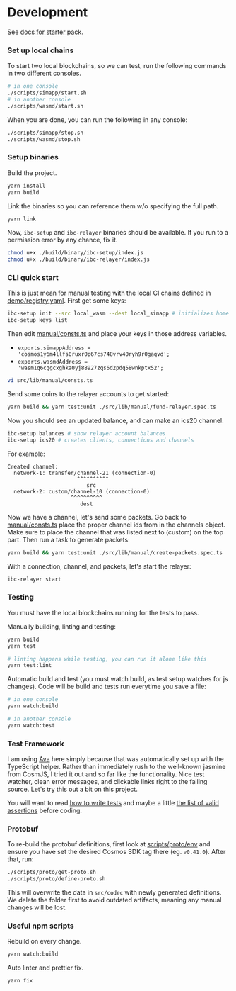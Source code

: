# Development

See [docs for starter pack](https://www.npmjs.com/package/typescript-starter).

### Set up local chains

To start two local blockchains, so we can test, run the following commands in two different consoles.

```sh
# in one console
./scripts/simapp/start.sh
# in another console
./scripts/wasmd/start.sh
```

When you are done, you can run the following in any console:

```sh
./scripts/simapp/stop.sh
./scripts/wasmd/stop.sh
```

### Setup binaries

Build the project.

```sh
yarn install
yarn build
```

Link the binaries so you can reference them w/o specifying the full path.

```sh
yarn link
```

Now, `ibc-setup` and `ibc-relayer` binaries should be available. If you run to a permission error by any chance, fix it.
```sh
chmod u+x ./build/binary/ibc-setup/index.js
chmod u+x ./build/binary/ibc-relayer/index.js
```

### CLI quick start

This is just mean for manual testing with the local CI chains defined in [demo/registry.yaml](./demo/registry.yaml).
First get some keys:

```sh
ibc-setup init --src local_wasm --dest local_simapp # initializes home directory at: ~/.ibc-setup
ibc-setup keys list
```

Then edit [manual/consts.ts](./src/lib/manual/consts.ts) and place your keys in those address variables.
* `exports.simappAddress = 'cosmos1y6m4llfs0ruxr0p67cs748vrv40ryh9r0gaqvd';`
* `exports.wasmdAddress = 'wasm1q6cggcxghka0yj88927zqs6d2pdq58wnkptx52';`

```sh
vi src/lib/manual/consts.ts
```

Send some coins to the relayer accounts to get started:
```sh
yarn build && yarn test:unit ./src/lib/manual/fund-relayer.spec.ts
```

Now you should see an updated balance, and can make an ics20 channel:

```sh
ibc-setup balances # show relayer account balances
ibc-setup ics20 # creates clients, connections and channels
```
For example:
```
Created channel:
  network-1: transfer/channel-21 (connection-0)
                      ^^^^^^^^^^
                         src
  network-2: custom/channel-10 (connection-0)
                    ^^^^^^^^^^
                       dest
````
Now we have a channel, let's send some packets. Go back to [manual/consts.ts](./src/lib/manual/consts.ts)
place the proper channel ids from in the channels object. Make sure to place the channel that was listed
next to (custom) on the top part. Then run a task to generate packets:

```sh
yarn build && yarn test:unit ./src/lib/manual/create-packets.spec.ts
```

With a connection, channel, and packets, let's start the relayer:

```sh
ibc-relayer start
```

### Testing

You must have the local blockchains running for the tests to pass.

Manually building, linting and testing:

```sh
yarn build
yarn test

# linting happens while testing, you can run it alone like this
yarn test:lint
```

Automatic build and test (you must watch build, as test setup watches for js changes).
Code will be build and tests run everytime you save a file:

```sh
# in one console
yarn watch:build

# in another console
yarn watch:test
```

### Test Framework

I am using [Ava](https://github.com/avajs/ava) here simply because that was automatically set up with
the TypeScript helper. Rather than immediately rush to the well-known jasmine from CosmJS, I tried it out
and so far like the functionality. Nice test watcher, clean error messages, and clickable links right to
the failing source. Let's try this out a bit on this project.

You will want to read [how to write tests](https://github.com/avajs/ava/blob/master/docs/01-writing-tests.md)
and maybe a little [the list of valid assertions](https://github.com/avajs/ava/blob/master/docs/03-assertions.md#built-in-assertions)
before coding.

### Protobuf

To re-build the protobuf definitions, first look at [scripts/proto/env](./scripts/proto/env) and ensure you
have set the desired Cosmos SDK tag there (eg. `v0.41.0`). After that, run:

```sh
./scripts/proto/get-proto.sh
./scripts/proto/define-proto.sh
```

This will overwrite the data in `src/codec` with newly generated definitions. We delete the folder first
to avoid outdated artifacts, meaning any manual changes will be lost.


### Useful npm scripts
Rebuild on every change.
```sh
yarn watch:build
```

Auto linter and prettier fix.
```sh
yarn fix
```